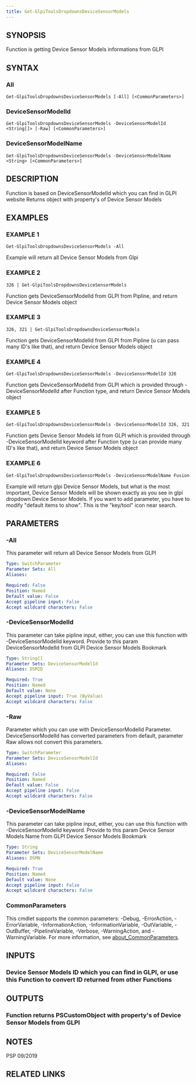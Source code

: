 ```yaml
---
title: Get-GlpiToolsDropdownsDeviceSensorModels
---
```


## SYNOPSIS
Function is getting Device Sensor Models informations from GLPI

## SYNTAX

### All
```
Get-GlpiToolsDropdownsDeviceSensorModels [-All] [<CommonParameters>]
```

### DeviceSensorModelId
```
Get-GlpiToolsDropdownsDeviceSensorModels -DeviceSensorModelId <String[]> [-Raw] [<CommonParameters>]
```

### DeviceSensorModelName
```
Get-GlpiToolsDropdownsDeviceSensorModels -DeviceSensorModelName <String> [<CommonParameters>]
```

## DESCRIPTION
Function is based on DeviceSensorModelId which you can find in GLPI website
Returns object with property's of Device Sensor Models

## EXAMPLES

### EXAMPLE 1
```
Get-GlpiToolsDropdownsDeviceSensorModels -All
```

Example will return all Device Sensor Models from Glpi

### EXAMPLE 2
```
326 | Get-GlpiToolsDropdownsDeviceSensorModels
```

Function gets DeviceSensorModelId from GLPI from Pipline, and return Device Sensor Models object

### EXAMPLE 3
```
326, 321 | Get-GlpiToolsDropdownsDeviceSensorModels
```

Function gets DeviceSensorModelId from GLPI from Pipline (u can pass many ID's like that), and return Device Sensor Models object

### EXAMPLE 4
```
Get-GlpiToolsDropdownsDeviceSensorModels -DeviceSensorModelId 326
```

Function gets DeviceSensorModelId from GLPI which is provided through -DeviceSensorModelId after Function type, and return Device Sensor Models object

### EXAMPLE 5
```
Get-GlpiToolsDropdownsDeviceSensorModels -DeviceSensorModelId 326, 321
```

Function gets Device Sensor Models Id from GLPI which is provided through -DeviceSensorModelId keyword after Function type (u can provide many ID's like that), and return Device Sensor Models object

### EXAMPLE 6
```
Get-GlpiToolsDropdownsDeviceSensorModels -DeviceSensorModelName Fusion
```

Example will return glpi Device Sensor Models, but what is the most important, Device Sensor Models will be shown exactly as you see in glpi dropdown Device Sensor Models.
If you want to add parameter, you have to modify "default items to show".
This is the "key/tool" icon near search.

## PARAMETERS

### -All
This parameter will return all Device Sensor Models from GLPI

```yaml
Type: SwitchParameter
Parameter Sets: All
Aliases:

Required: False
Position: Named
Default value: False
Accept pipeline input: False
Accept wildcard characters: False
```

### -DeviceSensorModelId
This parameter can take pipline input, either, you can use this function with -DeviceSensorModelId keyword.
Provide to this param DeviceSensorModelId from GLPI Device Sensor Models Bookmark

```yaml
Type: String[]
Parameter Sets: DeviceSensorModelId
Aliases: DSMID

Required: True
Position: Named
Default value: None
Accept pipeline input: True (ByValue)
Accept wildcard characters: False
```

### -Raw
Parameter which you can use with DeviceSensorModelId Parameter.
DeviceSensorModelId has converted parameters from default, parameter Raw allows not convert this parameters.

```yaml
Type: SwitchParameter
Parameter Sets: DeviceSensorModelId
Aliases:

Required: False
Position: Named
Default value: False
Accept pipeline input: False
Accept wildcard characters: False
```

### -DeviceSensorModelName
This parameter can take pipline input, either, you can use this function with -DeviceSensorModelId keyword.
Provide to this param Device Sensor Models Name from GLPI Device Sensor Models Bookmark

```yaml
Type: String
Parameter Sets: DeviceSensorModelName
Aliases: DSMN

Required: True
Position: Named
Default value: None
Accept pipeline input: False
Accept wildcard characters: False
```

### CommonParameters
This cmdlet supports the common parameters: -Debug, -ErrorAction, -ErrorVariable, -InformationAction, -InformationVariable, -OutVariable, -OutBuffer, -PipelineVariable, -Verbose, -WarningAction, and -WarningVariable. For more information, see [about_CommonParameters](http://go.microsoft.com/fwlink/?LinkID=113216).

## INPUTS

### Device Sensor Models ID which you can find in GLPI, or use this Function to convert ID returned from other Functions
## OUTPUTS

### Function returns PSCustomObject with property's of Device Sensor Models from GLPI
## NOTES
PSP 09/2019

## RELATED LINKS
